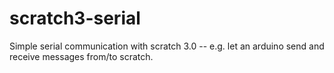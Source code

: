 # scratch3-serial
Simple serial communication with scratch 3.0 -- e.g. let an arduino send and receive messages from/to scratch.
